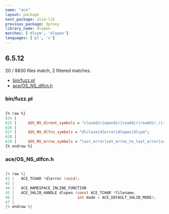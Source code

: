 ```yaml
---
name: "ace"
layout: package
next_package: alsa-lib
previous_package: 3proxy
library_name: dlopen
matches: ['dlsym', 'dlopen']
languages: ['pl', 'c']
---
```

## 6.5.12
20 / 8830 files match, 2 filtered matches.

 - [bin/fuzz.pl](#binfuzzpl)
 - [ace/OS_NS_dlfcn.h](#aceos_ns_dlfcnh)

### bin/fuzz.pl

```pl

{% raw %}
624 | 
625 |     $OS_NS_dirent_symbols = "closedir|opendir|readdir|readdir_r|rewinddir|scandir|alphasort|seekdir|telldir|opendir_emulation|scandir_emulation|closedir_emulation|readdir_emulation";
626 | 
627 |     $OS_NS_dlfcn_symbols = "dlclose|dlerror|dlopen|dlsym";
628 | 
629 |     $OS_NS_errno_symbols = "last_error|set_errno_to_last_error|set_errno_to_wsa_last_error";
{% endraw %}

```
### ace/OS_NS_dlfcn.h

```c

{% raw %}
42 |   ACE_TCHAR *dlerror (void);
43 | 
44 |   ACE_NAMESPACE_INLINE_FUNCTION
45 |   ACE_SHLIB_HANDLE dlopen (const ACE_TCHAR *filename,
46 |                            int mode = ACE_DEFAULT_SHLIB_MODE);
47 | 
{% endraw %}

```